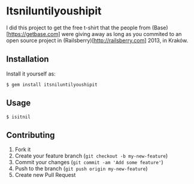 # Itsniluntilyoushipit

I did this project to get the free t-shirt that the people from (Base)[https://getbase.com] were giving away as long as you commited to an open source project in (Railsberry)[http://railsberry.com] 2013, in Kraków.

## Installation

Install it yourself as:

    $ gem install itsniluntilyoushipit

## Usage

    $ isitnil

## Contributing

1. Fork it
2. Create your feature branch (`git checkout -b my-new-feature`)
3. Commit your changes (`git commit -am 'Add some feature'`)
4. Push to the branch (`git push origin my-new-feature`)
5. Create new Pull Request
